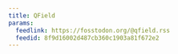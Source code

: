 ```yaml
---
title: QField
params:
  feedlink: https://fosstodon.org/@qfield.rss
  feedid: 8f9d16002d487cb360c1903a81f672e2
---
```

